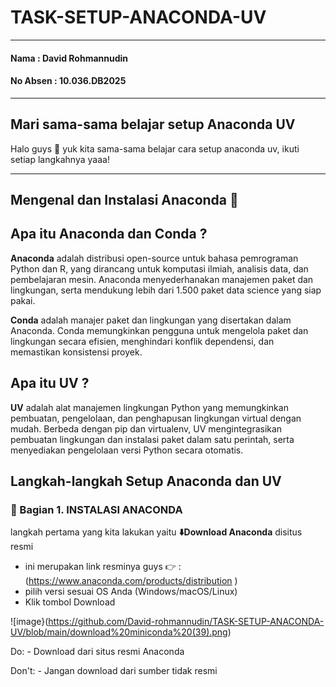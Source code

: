 # TASK-SETUP-ANACONDA-UV
-----

#### **Nama** : David Rohmannudin

#### **No Absen** : 10.036.DB2025

-----

## Mari sama-sama belajar setup Anaconda UV
Halo guys 🙌
yuk kita sama-sama belajar cara setup anaconda uv, 
ikuti setiap langkahnya yaaa! 

-----

## Mengenal dan Instalasi Anaconda 🐍

## Apa itu Anaconda dan Conda ?

**Anaconda** adalah distribusi open-source untuk bahasa pemrograman Python dan R, yang dirancang untuk komputasi ilmiah, analisis data, dan pembelajaran mesin. Anaconda menyederhanakan manajemen paket dan lingkungan, serta mendukung lebih dari 1.500 paket data science yang siap pakai.

**Conda** adalah manajer paket dan lingkungan yang disertakan dalam Anaconda. Conda memungkinkan pengguna untuk mengelola paket dan lingkungan secara efisien, menghindari konflik dependensi, dan memastikan konsistensi proyek.


## Apa itu UV ?
**UV** adalah alat manajemen lingkungan Python yang memungkinkan pembuatan, pengelolaan, dan penghapusan lingkungan virtual dengan mudah. Berbeda dengan pip dan virtualenv, UV mengintegrasikan pembuatan lingkungan dan instalasi paket dalam satu perintah, serta menyediakan pengelolaan versi Python secara otomatis.


## Langkah-langkah Setup Anaconda dan UV

### 🐍 Bagian 1. INSTALASI ANACONDA
 langkah pertama yang kita lakukan yaitu **⬇️Download Anaconda** disitus resmi

- ini merupakan link resminya guys 👉 : (https://www.anaconda.com/products/distribution ) 
- pilih versi sesuai OS Anda (Windows/macOS/Linux)
- Klik tombol Download


![image}(https://github.com/David-rohmannudin/TASK-SETUP-ANACONDA-UV/blob/main/download%20miniconda%20(39).png)

   Do:
	- Download dari situs resmi Anaconda
	
   Don't:
	- Jangan download dari sumber tidak resmi
	


 

